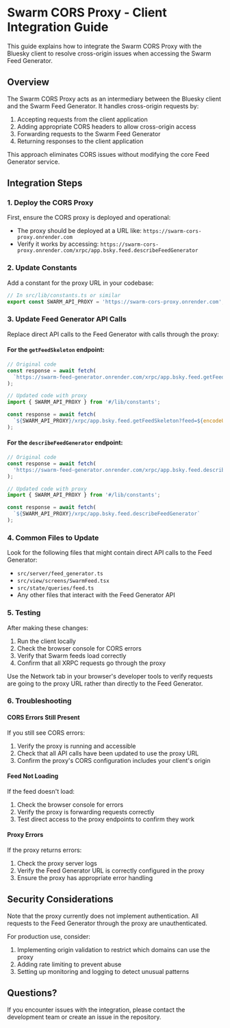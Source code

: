 # Swarm CORS Proxy - Client Integration Guide

This guide explains how to integrate the Swarm CORS Proxy with the Bluesky client to resolve cross-origin issues when accessing the Swarm Feed Generator.

## Overview

The Swarm CORS Proxy acts as an intermediary between the Bluesky client and the Swarm Feed Generator. It handles cross-origin requests by:

1. Accepting requests from the client application
2. Adding appropriate CORS headers to allow cross-origin access
3. Forwarding requests to the Swarm Feed Generator 
4. Returning responses to the client application

This approach eliminates CORS issues without modifying the core Feed Generator service.

## Integration Steps

### 1. Deploy the CORS Proxy

First, ensure the CORS proxy is deployed and operational:

- The proxy should be deployed at a URL like: `https://swarm-cors-proxy.onrender.com`
- Verify it works by accessing: `https://swarm-cors-proxy.onrender.com/xrpc/app.bsky.feed.describeFeedGenerator`

### 2. Update Constants

Add a constant for the proxy URL in your codebase:

```typescript
// In src/lib/constants.ts or similar
export const SWARM_API_PROXY = 'https://swarm-cors-proxy.onrender.com';
```

### 3. Update Feed Generator API Calls

Replace direct API calls to the Feed Generator with calls through the proxy:

#### For the `getFeedSkeleton` endpoint:

```typescript
// Original code
const response = await fetch(
  `https://swarm-feed-generator.onrender.com/xrpc/app.bsky.feed.getFeedSkeleton?feed=${encodeURIComponent(feedUri)}`
);

// Updated code with proxy
import { SWARM_API_PROXY } from '#/lib/constants';

const response = await fetch(
  `${SWARM_API_PROXY}/xrpc/app.bsky.feed.getFeedSkeleton?feed=${encodeURIComponent(feedUri)}`
);
```

#### For the `describeFeedGenerator` endpoint:

```typescript
// Original code
const response = await fetch(
  'https://swarm-feed-generator.onrender.com/xrpc/app.bsky.feed.describeFeedGenerator'
);

// Updated code with proxy
import { SWARM_API_PROXY } from '#/lib/constants';

const response = await fetch(
  `${SWARM_API_PROXY}/xrpc/app.bsky.feed.describeFeedGenerator`
);
```

### 4. Common Files to Update

Look for the following files that might contain direct API calls to the Feed Generator:

- `src/server/feed_generator.ts`
- `src/view/screens/SwarmFeed.tsx`
- `src/state/queries/feed.ts`
- Any other files that interact with the Feed Generator API

### 5. Testing

After making these changes:

1. Run the client locally
2. Check the browser console for CORS errors
3. Verify that Swarm feeds load correctly
4. Confirm that all XRPC requests go through the proxy

Use the Network tab in your browser's developer tools to verify requests are going to the proxy URL rather than directly to the Feed Generator.

### 6. Troubleshooting

#### CORS Errors Still Present

If you still see CORS errors:

1. Verify the proxy is running and accessible
2. Check that all API calls have been updated to use the proxy URL
3. Confirm the proxy's CORS configuration includes your client's origin

#### Feed Not Loading

If the feed doesn't load:

1. Check the browser console for errors
2. Verify the proxy is forwarding requests correctly
3. Test direct access to the proxy endpoints to confirm they work

#### Proxy Errors

If the proxy returns errors:

1. Check the proxy server logs
2. Verify the Feed Generator URL is correctly configured in the proxy
3. Ensure the proxy has appropriate error handling

## Security Considerations

Note that the proxy currently does not implement authentication. All requests to the Feed Generator through the proxy are unauthenticated.

For production use, consider:

1. Implementing origin validation to restrict which domains can use the proxy
2. Adding rate limiting to prevent abuse
3. Setting up monitoring and logging to detect unusual patterns

## Questions?

If you encounter issues with the integration, please contact the development team or create an issue in the repository. 